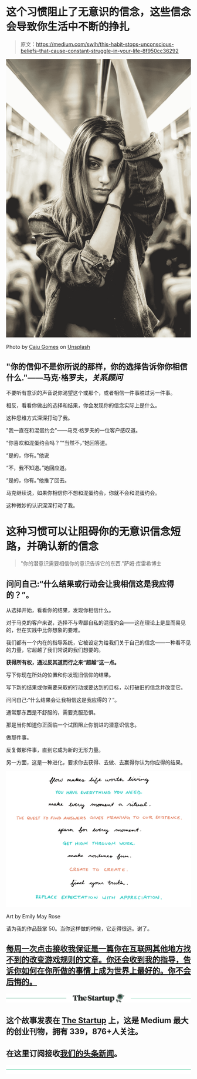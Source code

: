 # 这个习惯阻止了无意识的信念，这些信念会导致你生活中不断的挣扎

> 原文：<https://medium.com/swlh/this-habit-stops-unconscious-beliefs-that-cause-constant-struggle-in-your-life-8f950cc36292>

![](img/374a15edd3aab9196d15ddff0474909a.png)

Photo by [Caju Gomes](https://unsplash.com/photos/wU6_rna_if4?utm_source=unsplash&utm_medium=referral&utm_content=creditCopyText) on [Unsplash](https://unsplash.com/search/photos/struggle?utm_source=unsplash&utm_medium=referral&utm_content=creditCopyText)

## "你的信仰不是你所说的那样，你的选择告诉你你相信什么."——马克·格罗夫，*关系顾问*

不要听有意识的声音说你渴望这个或那个，或者相信一件事胜过另一件事。

相反，看看你做出的选择和结果，你会发现你的信念实际上是什么。

这种思维方式深深打动了我。

"我一直在和混蛋约会"——马克·格罗夫的一位客户感叹道。

“你喜欢和混蛋约会吗？”“当然不，”她回答道。

“是的，你有。”他说

“不，我不知道。”她回应道。

“是的，你有。”他推了回去。

马克继续说，如果你相信你不想和混蛋约会，你就不会和混蛋约会。

这种微妙的认识深深打动了我。

# **这种习惯可以让阻碍你的无意识信念短路，并确认新的信念**

> "你的潜意识需要相信你的意识告诉它的东西."萨姆·库雷希博士

## 问问自己:“什么结果或行动会让我相信这是我应得的？”。

从选择开始，看看你的结果，发现你相信什么。

对于马克的客户来说，选择不与卑鄙自私的混蛋约会——这在理论上是显而易见的，但在实践中比你想象的要难。

我们都有一个内在的指导系统，它被设定为给我们关于自己的信念——一种看不见的力量，它超越了我们常说的我们想要的。

**获得所有权，通过反其道而行之来“超越”这一点。**

写下你现在所处的位置和你发现旧信仰的结果。

写下新的结果或你需要采取的行动或要达到的目标，以打破旧的信念并改变它。

问问自己:“什么结果会让我相信这是我应得的？”。

通常那东西是不舒服的，需要克服恐惧。

那是当你知道你正面临一个试图阻止你前进的潜意识信念。

做那件事。

反复做那件事，直到它成为新的无形力量。

另一方面，这是一种进化，要求你去获得、去做、去赢得你认为你应得的结果。

![](img/a346b2667d6bcd0b307c5429b4276fea.png)

Art by Emily May Rose

请为我的作品鼓掌 50。当你这样做的时候，它走得很远。谢了。

## [每周一次点击接收我保证是一篇你在互联网其他地方找不到的改变游戏规则的文章。你还会收到我的指导，告诉你如何在你所做的事情上成为世界上最好的。你不会后悔的。](https://betreatedhowyouwanttobetreated.com/optin-main)

[![](img/308a8d84fb9b2fab43d66c117fcc4bb4.png)](https://medium.com/swlh)

## 这个故事发表在 [The Startup](https://medium.com/swlh) 上，这是 Medium 最大的创业刊物，拥有 339，876+人关注。

## 在这里订阅接收[我们的头条新闻](http://growthsupply.com/the-startup-newsletter/)。

[![](img/b0164736ea17a63403e660de5dedf91a.png)](https://medium.com/swlh)